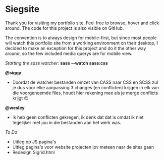 # Siegsite

Thank you for visiting my portfolio site. Feel free to browse, hover and click around.
The code for this project is also visible on GitHub.

The convention is to always design for mobile-first, but since most people will watch this portfolio site from a working environment on their desktop, I decided to make an exception for this project and do it the other way around, so the few included media querys are for mobile view.

_Starting the sass watcher:_ **sass --watch sass:css**

**@siggy**

- Doordat de watcher bestanden omzet van CASS naar CSS en SCSS zul je dus voor elke aanpassing 3 changes (en conflicten) krijgen in elk van die voorgenoemde files, houdt hier rekening mee als je merge conflicts krijgt :wink:

**@wesley**

- Ik heb geen conflicten gekregen, ik denk dat dat is omdat ik niet tegelijker met jou in die bestanden aan het werk was.

_To Do_

- Uitleg op JS pagina's
- Uitleg pagina's voor website projecten ipv meteen naar de sites gaan
- Redesign Sigrid.html
